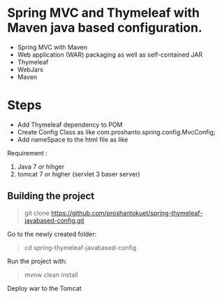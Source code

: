 
Spring MVC and Thymeleaf with Maven java based configuration.
====================================

- Spring MVC with Maven
- Web application (WAR) packaging as well as self-contained JAR
- Thymeleaf 
- WebJars
- Maven

Steps
====================================
- Add Thymeleaf dependency to POM
- Create Config Class as like com.proshanto.spring.config.MvcConfig;
- Add nameSpace to the html file as like <html xmlns:th="http://www.thymeleaf.org">

Requirement :
1. Java 7 or hihger
2. tomcat 7 or higher (servlet 3 baser server)

Building the project
--------------------
> git clone https://github.com/proshantokuet/spring-thymeleaf-javabased-config.git

Go to the newly created folder:

> cd spring-thymeleaf-javabased-config

Run the project with:

> mvnw clean install

Deploy war to the Tomcat


